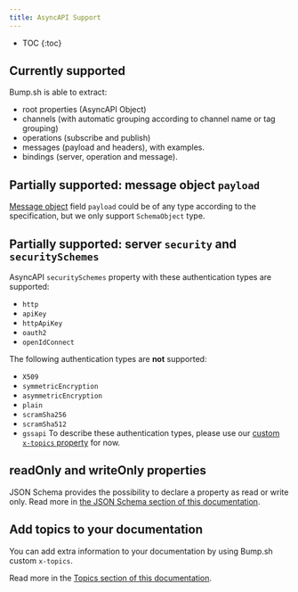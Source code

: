 ```yaml
---
title: AsyncAPI Support
---
```


- TOC
{:toc}

## Currently supported

Bump.sh is able to extract:

- root properties (AsyncAPI Object)
- channels (with automatic grouping according to channel name or tag grouping)
- operations (subscribe and publish)
- messages (payload and headers), with examples.
- bindings (server, operation and message).

## Partially supported: message object `payload`

[Message object](https://www.asyncapi.com/docs/reference/specification/v2.6.0#messageObject) field `payload` could be of any type according to the specification, but we only support `SchemaObject` type.

## Partially supported: server `security` and `securitySchemes`

AsyncAPI `securitySchemes` property with these authentication types are supported:

- `http`
- `apiKey`
- `httpApiKey`
- `oauth2`
- `openIdConnect`

The following authentication types are **not** supported: 
- `X509`
- `symmetricEncryption`
- `asymmetricEncryption`
- `plain`
- `scramSha256`
- `scramSha512`
- `gssapi`
To describe these authentication types, please use our [custom `x-topics` property](../../documentation-customization/doc-topics) for now.

## readOnly and writeOnly properties

JSON Schema provides the possibility to declare a property as read or write only. Read more in [the JSON Schema section of this documentation](../json-schema#readonly-and-writeonly-properties).

## Add topics to your documentation

You can add extra information to your documentation by using Bump.sh custom `x-topics`.

Read more in the [Topics section of this documentation](../../documentation-customization/doc-topics).
